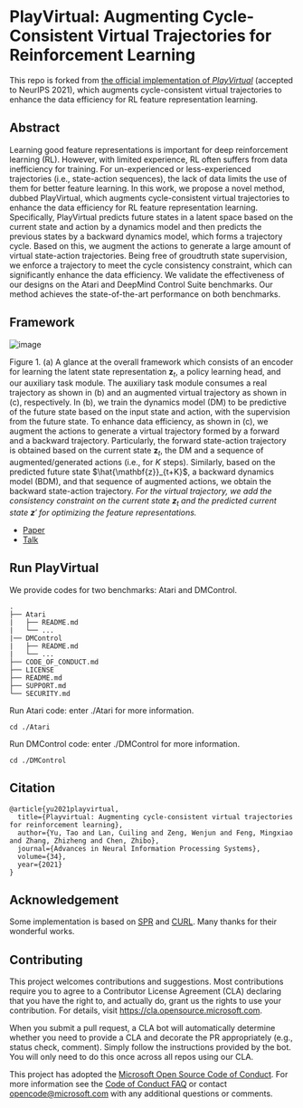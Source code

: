 # PlayVirtual: Augmenting Cycle-Consistent Virtual Trajectories for Reinforcement Learning

This repo is forked from [the official implementation of *PlayVirtual*](https://github.com/microsoft/Playvirtual) (accepted to NeurIPS 2021), which augments cycle-consistent virtual trajectories to enhance the data efficiency for RL feature representation learning.

## Abstract
Learning good feature representations is important for deep reinforcement learning (RL). However, with limited experience, RL often suffers from data inefficiency for training. For un-experienced or less-experienced trajectories (i.e., state-action sequences), the lack of data limits the use of them for better feature learning. In this work, we propose a novel method, dubbed PlayVirtual, which augments cycle-consistent virtual trajectories to enhance the data efficiency for RL feature representation learning. Specifically, PlayVirtual predicts future states in a latent space based on the current state and action by a dynamics model and then predicts the previous states by a backward dynamics model, which forms a trajectory cycle. Based on this, we augment the actions to generate a large amount of virtual state-action trajectories. Being free of groudtruth state supervision, we enforce a trajectory to meet the cycle consistency constraint, which can significantly enhance the data efficiency. We validate the effectiveness of our designs on the Atari and DeepMind Control Suite benchmarks. Our method achieves the state-of-the-art performance on both benchmarks.

## Framework

![image](./Atari/figs/framework.png)

Figure 1. (a) A glance at the overall framework which consists of an encoder for learning the latent state representation $\mathbf{z}_t$, a policy learning head, and our auxiliary task module. The auxiliary task module consumes a real trajectory as shown in (b) and an augmented virtual trajectory as shown in (c), respectively. In (b), we train the dynamics model (DM) to be predictive of the future state based on the input state and action, with the supervision from the future state. To enhance data efficiency, as shown in (c), we augment the actions to generate a virtual trajectory formed by a forward and a backward trajectory. Particularly, the forward state-action trajectory is obtained based on the current state $\mathbf{z}_t$, the DM and a sequence of augmented/generated actions (i.e., for $K$ steps). Similarly, based on the predicted future state $\hat{\mathbf{z}}_{t+K}$, a backward dynamics model (BDM), and that sequence of augmented actions, we obtain the backward state-action trajectory. *For the virtual trajectory, we add the consistency constraint on the current state $\mathbf{z}_t$ and the predicted current state $\mathbf{z}'$ for optimizing the feature representations.*


- [Paper](https://openreview.net/forum?id=GSHFVNejxs7&referrer=%5BAuthor%20Console%5D(%2Fgroup%3Fid%3DNeurIPS.cc%2F2021%2FConference%2FAuthors%23your-submissions))
- [Talk](https://recorder-v3.slideslive.com/#/share?share=49190&s=d537bfb4-ae97-42b4-b4d3-c50f1f607df8)

  
## Run PlayVirtual
We provide codes for two benchmarks: Atari and DMControl.
~~~
.
├── Atari
|   ├── README.md
|   └── ...
|── DMControl
|   ├── README.md
|   └── ...
├── CODE_OF_CONDUCT.md
├── LICENSE
├── README.md
├── SUPPORT.md
└── SECURITY.md
~~~

Run Atari code: enter ./Atari for more information.
~~~
cd ./Atari
~~~
Run DMControl code: enter ./DMControl for more information.
~~~
cd ./DMControl
~~~

## Citation
  ```
  @article{yu2021playvirtual,
    title={Playvirtual: Augmenting cycle-consistent virtual trajectories for reinforcement learning},
    author={Yu, Tao and Lan, Cuiling and Zeng, Wenjun and Feng, Mingxiao and Zhang, Zhizheng and Chen, Zhibo},
    journal={Advances in Neural Information Processing Systems},
    volume={34},
    year={2021}
  }
  ```
  
## Acknowledgement

Some implementation is based on [SPR](https://github.com/mila-iqia/spr) and [CURL](https://github.com/MishaLaskin/curl). Many thanks for their wonderful works.

## Contributing

This project welcomes contributions and suggestions.  Most contributions require you to agree to a
Contributor License Agreement (CLA) declaring that you have the right to, and actually do, grant us
the rights to use your contribution. For details, visit https://cla.opensource.microsoft.com.

When you submit a pull request, a CLA bot will automatically determine whether you need to provide
a CLA and decorate the PR appropriately (e.g., status check, comment). Simply follow the instructions
provided by the bot. You will only need to do this once across all repos using our CLA.

This project has adopted the [Microsoft Open Source Code of Conduct](https://opensource.microsoft.com/codeofconduct/).
For more information see the [Code of Conduct FAQ](https://opensource.microsoft.com/codeofconduct/faq/) or
contact [opencode@microsoft.com](mailto:opencode@microsoft.com) with any additional questions or comments.
